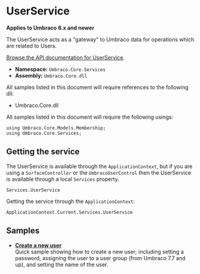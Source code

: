 # UserService

**Applies to Umbraco 6.x and newer**

The UserService acts as a "gateway" to Umbraco data for operations which are related to Users.

[Browse the API documentation for UserService](https://our.umbraco.org/apidocs/csharp/api/Umbraco.Core.Services.UserService.html).

 * **Namespace:** `Umbraco.Core.Services` 
 * **Assembly:** `Umbraco.Core.dll`

All samples listed in this document will require references to the following dll:

* Umbraco.Core.dll

All samples listed in this document will require the following usings:
	
	using Umbraco.Core.Models.Membership;
	using Umbraco.Core.Services;

## Getting the service
The UserService is available through the `ApplicationContext`, but if you are using a `SurfaceController` or the `UmbracoUserControl` then the UserService is available through a local `Services` property.

	Services.UserService

Getting the service through the `ApplicationContext`:

	ApplicationContext.Current.Services.UserService

## Samples

* [**Create a new user**](./UserService/Create-a-new-user.md)<br />Quick sample showing how to create a new user; including setting a password, assigning the user to a user group (from Umbraco 7.7 and up), and setting the name of the user.
